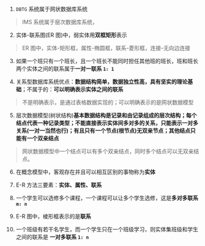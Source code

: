 1. `DBTG` 系统属于网状数据库系统

> IMS 系统属于层次数据库系统，

2. 实体-联系图(ER 图)中，弱实体用**双框矩形**表示

> ER 图中，实体-矩形框，属性-椭圆框，联系-菱形框，连接-无向边连接

3. 如果一个班只有一个班长，且一个班长不能同时担任其他班的班长，班和班长两个实体之间的联系属于**一对一联系 `1: 1`**

4. 关系型数据库系统优点：**数据结构简单，数据独立性高，具有坚实的理论基础**；不属于的：**可以明确表示实体之间的联系**

> 不是明确表示，是通过表格数据实现的；可以明确表示的是网状数据模型

5. 层次数据模型(树状结构)**基本数据结构是记录和由记录组成的层次结构；每个结点代表一种记录类型；不能直接表示实体间多对多的关系，只能表示一对多关系(一对一当然也行)；有且只有一个节点(根节点)无双亲节点；其他结点只能有一个双亲结点**

> 网状数据模型中一个结点可以有多个双亲结点，同时多个结点可以无双亲结点。

6. 在概念模型中，客观存在并且可以相互区别的事物称为**实体**

7. E-R 方法三要素：**实体、属性、联系**

8. 一个学生可以选修多个课程，一个课程可以让多个学生选修，这是**多对多联系 `m: n`**

9. E-R 图中，棱形框表示的是**联系**

10. 一个班级有若干名学生，而一个学生只在一个班级学习，则实体集班级和学生之间的联系是 **一对多联系 `1: n`**

